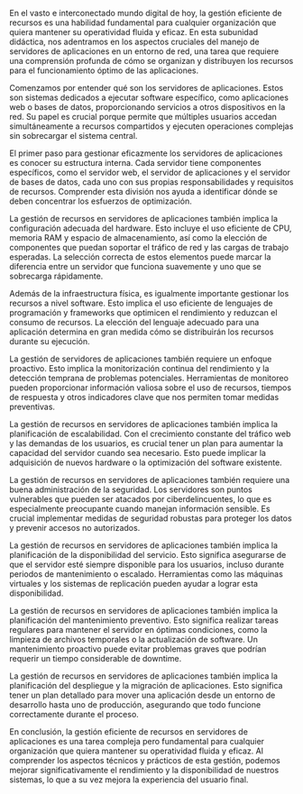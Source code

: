En el vasto e interconectado mundo digital de hoy, la gestión eficiente de recursos es una habilidad fundamental para cualquier organización que quiera mantener su operatividad fluida y eficaz. En esta subunidad didáctica, nos adentramos en los aspectos cruciales del manejo de servidores de aplicaciones en un entorno de red, una tarea que requiere una comprensión profunda de cómo se organizan y distribuyen los recursos para el funcionamiento óptimo de las aplicaciones.

Comenzamos por entender qué son los servidores de aplicaciones. Estos son sistemas dedicados a ejecutar software específico, como aplicaciones web o bases de datos, proporcionando servicios a otros dispositivos en la red. Su papel es crucial porque permite que múltiples usuarios accedan simultáneamente a recursos compartidos y ejecuten operaciones complejas sin sobrecargar el sistema central.

El primer paso para gestionar eficazmente los servidores de aplicaciones es conocer su estructura interna. Cada servidor tiene componentes específicos, como el servidor web, el servidor de aplicaciones y el servidor de bases de datos, cada uno con sus propias responsabilidades y requisitos de recursos. Comprender esta división nos ayuda a identificar dónde se deben concentrar los esfuerzos de optimización.

La gestión de recursos en servidores de aplicaciones también implica la configuración adecuada del hardware. Esto incluye el uso eficiente de CPU, memoria RAM y espacio de almacenamiento, así como la elección de componentes que puedan soportar el tráfico de red y las cargas de trabajo esperadas. La selección correcta de estos elementos puede marcar la diferencia entre un servidor que funciona suavemente y uno que se sobrecarga rápidamente.

Además de la infraestructura física, es igualmente importante gestionar los recursos a nivel software. Esto implica el uso eficiente de lenguajes de programación y frameworks que optimicen el rendimiento y reduzcan el consumo de recursos. La elección del lenguaje adecuado para una aplicación determina en gran medida cómo se distribuirán los recursos durante su ejecución.

La gestión de servidores de aplicaciones también requiere un enfoque proactivo. Esto implica la monitorización continua del rendimiento y la detección temprana de problemas potenciales. Herramientas de monitoreo pueden proporcionar información valiosa sobre el uso de recursos, tiempos de respuesta y otros indicadores clave que nos permiten tomar medidas preventivas.

La gestión de recursos en servidores de aplicaciones también implica la planificación de escalabilidad. Con el crecimiento constante del tráfico web y las demandas de los usuarios, es crucial tener un plan para aumentar la capacidad del servidor cuando sea necesario. Esto puede implicar la adquisición de nuevos hardware o la optimización del software existente.

La gestión de recursos en servidores de aplicaciones también requiere una buena administración de la seguridad. Los servidores son puntos vulnerables que pueden ser atacados por ciberdelincuentes, lo que es especialmente preocupante cuando manejan información sensible. Es crucial implementar medidas de seguridad robustas para proteger los datos y prevenir accesos no autorizados.

La gestión de recursos en servidores de aplicaciones también implica la planificación de la disponibilidad del servicio. Esto significa asegurarse de que el servidor esté siempre disponible para los usuarios, incluso durante periodos de mantenimiento o escalado. Herramientas como las máquinas virtuales y los sistemas de replicación pueden ayudar a lograr esta disponibilidad.

La gestión de recursos en servidores de aplicaciones también implica la planificación del mantenimiento preventivo. Esto significa realizar tareas regulares para mantener el servidor en óptimas condiciones, como la limpieza de archivos temporales o la actualización de software. Un mantenimiento proactivo puede evitar problemas graves que podrían requerir un tiempo considerable de downtime.

La gestión de recursos en servidores de aplicaciones también implica la planificación del despliegue y la migración de aplicaciones. Esto significa tener un plan detallado para mover una aplicación desde un entorno de desarrollo hasta uno de producción, asegurando que todo funcione correctamente durante el proceso.

En conclusión, la gestión eficiente de recursos en servidores de aplicaciones es una tarea compleja pero fundamental para cualquier organización que quiera mantener su operatividad fluida y eficaz. Al comprender los aspectos técnicos y prácticos de esta gestión, podemos mejorar significativamente el rendimiento y la disponibilidad de nuestros sistemas, lo que a su vez mejora la experiencia del usuario final.
